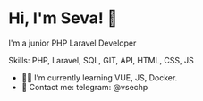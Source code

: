 
# Hi, I'm Seva! 👋
I'm a junior PHP Laravel Developer

Skills: PHP, Laravel, SQL, GIT, API, HTML, CSS,  JS

- 👨‍💻  I’m currently learning VUE, JS, Docker.  
- 📩 Сontact me: telegram: @vsechp
